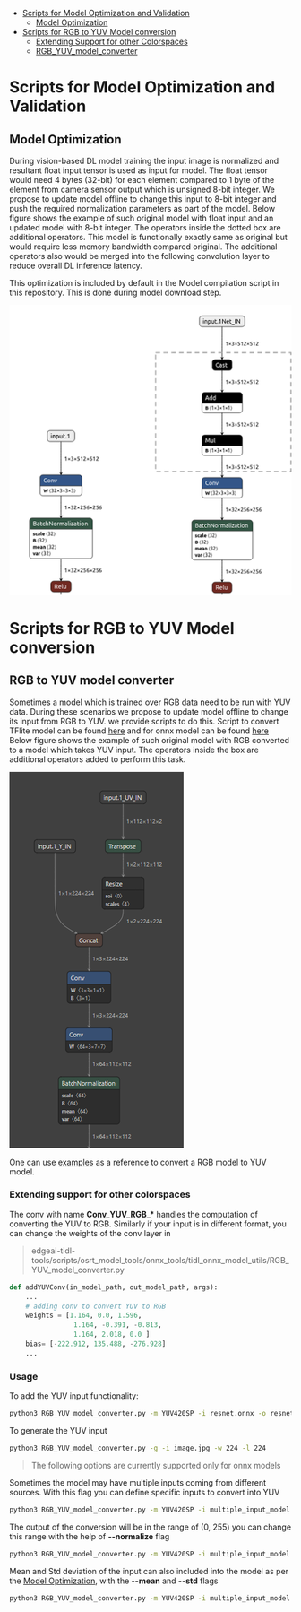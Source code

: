 - [Scripts for Model Optimization and Validation](#scripts-for-model-optimization-and-validation)
  - [Model Optimization](#model-optimization)
- [Scripts for RGB to YUV Model conversion](#scripts-for-rgb-to-yuv-model-conversion)
  - [Extending Support for other Colorspaces](#extending-support-for-other-colorspaces)
  - [RGB_YUV_model_converter](#rgb-to-yuv-model-converter) 

# Scripts for Model Optimization and Validation

## Model Optimization

During vision-based DL model training the input image is normalized and resultant float input tensor is used as input for model. The float tensor would need 4 bytes (32-bit) for each element compared to 1 byte of the element from camera sensor output which is unsigned 8-bit integer.  We propose to update model offline to change this input to 8-bit integer and push the required normalization parameters as part of the model. Below figure shows the example of such original model with float input and an updated model with 8-bit integer. The operators inside the dotted box are additional operators. This model is functionally exactly same as original but would require less memory bandwidth compared original. The additional operators also would be merged into the following convolution layer to reduce overall DL inference latency.  

This optimization is included by default in the Model compilation script in this repository. This is done during model download step.

![Image Normalization Optimization](../docs/images/tidl_model_opt.png)

# Scripts for RGB to YUV Model conversion

## RGB to YUV model converter

Sometimes a model which is trained over RGB data need to be run with YUV data. During these scenarios we propose to update model offline to change its input from RGB to YUV. we provide scripts to do this. Script to convert TFlite model can be found [here](osrt_model_tools/tflite_tools/RGB_YUV_model_converter.py) and for onnx model can be found [here](osrt_model_tools/onnx_tools/tidl_onnx_model_utils/RGB_YUV_model_converter.py) Below figure shows the example of such original model with RGB converted to a model which takes YUV input. The operators inside the box are additional operators added to perform this task. 

![RGB_YUV_model_converter](../docs/images/Resnet_YUV420SP.png) 

One can use [examples](../examples/osrt_cpp/advanced_examples) as a reference to convert a RGB model to YUV model.

### Extending support for other colorspaces

The conv with name **Conv_YUV_RGB_\*** handles the computation of converting the YUV to RGB.  Similarly if your input is in different format, you can change the weights of the conv layer in 

> edgeai-tidl-tools/scripts/osrt_model_tools/onnx_tools/tidl_onnx_model_utils/RGB_YUV_model_converter.py

```python
def addYUVConv(in_model_path, out_model_path, args):
    ...
    # adding conv to convert YUV to RGB
    weights = [1.164, 0.0, 1.596,
                1.164, -0.391, -0.813,
                1.164, 2.018, 0.0 ]
    bias= [-222.912, 135.488, -276.928]
    ...
```

### Usage

To add the YUV input functionality:

```bash
python3 RGB_YUV_model_converter.py -m YUV420SP -i resnet.onnx -o resnet_yuv.onnx -w 224 -l 224
```

To generate the YUV input
```bash
python3 RGB_YUV_model_converter.py -g -i image.jpg -w 224 -l 224
```

> The following options are currently supported only for onnx models

Sometimes the model may have multiple inputs coming from different sources. With this flag you can define specific inputs to convert into YUV

```bash
python3 RGB_YUV_model_converter.py -m YUV420SP -i multiple_input_model.onnx -o resnet_yuv.onnx --input_names input.1 input.5 
```

The output of the conversion will be in the range of (0, 255) you can change this range with the help of **--normalize** flag

```bash
python3 RGB_YUV_model_converter.py -m YUV420SP -i multiple_input_model.onnx -o resnet_yuv.onnx --input_names input.1 input.5 --normalize 255.0
```

Mean and Std deviation of the input can also included into the model as per the [Model Optimization](#model-optimization), with the **--mean** and **--std** flags

```bash
python3 RGB_YUV_model_converter.py -m YUV420SP -i multiple_input_model.onnx -o resnet_yuv.onnx --normalize 255.0 --mean 0.485 0.456 0.406 --std 0.229 0.224 0.225
```
